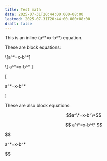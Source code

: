 ```yaml
---
title: Test math
date: 2025-07-31T20:44:00.000+08:00
lastmod: 2025-07-31T20:44:00.000+08:00
draft: false
---
```

This is an inline \(a^\*=x-b^\*\) equation.



These are block equations:



\\[a^\*=x-b^\*\]



\\[ a^\*=x-b^\* \]



\[

a^\*=x-b^\*

\]



These are also block equations:



$$a^\*=x-b^\*$$



$$ a^\*=x-b^\* $$



$$

a^\*=x-b^\*

$$
